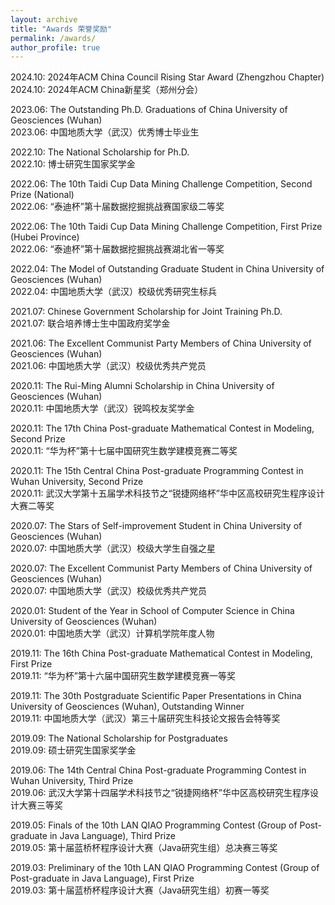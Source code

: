 ```yaml
---
layout: archive
title: "Awards 荣誉奖励"
permalink: /awards/
author_profile: true
---
```


2024.10: 2024年ACM China Council Rising Star Award (Zhengzhou Chapter)    
2024.10: 2024年ACM China新星奖（郑州分会）

2023.06: The Outstanding Ph.D. Graduations of China University of Geosciences (Wuhan)    
2023.06: 中国地质大学（武汉）优秀博士毕业生

2022.10: The National Scholarship for Ph.D.   
2022.10: 博士研究生国家奖学金

2022.06: The 10th Taidi Cup Data Mining Challenge Competition, Second Prize (National)   
2022.06: “泰迪杯”第十届数据挖掘挑战赛国家级二等奖

2022.06: The 10th Taidi Cup Data Mining Challenge Competition, First Prize (Hubei Province)  
2022.06: “泰迪杯”第十届数据挖掘挑战赛湖北省一等奖

2022.04: The Model of Outstanding Graduate Student in China University of Geosciences (Wuhan)  
2022.04: 中国地质大学（武汉）校级优秀研究生标兵

2021.07: Chinese Government Scholarship for Joint Training Ph.D.  
2021.07: 联合培养博士生中国政府奖学金

2021.06: The Excellent Communist Party Members of China University of Geosciences (Wuhan)  
2021.06: 中国地质大学（武汉）校级优秀共产党员

2020.11: The Rui-Ming Alumni Scholarship in China University of Geosciences (Wuhan)  
2020.11: 中国地质大学（武汉）锐鸣校友奖学金

2020.11: The 17th China Post-graduate Mathematical Contest in Modeling, Second Prize  
2020.11: “华为杯”第十七届中国研究生数学建模竞赛二等奖

2020.11: The 15th Central China Post-graduate Programming Contest in Wuhan University, Second Prize  
2020.11: 武汉大学第十五届学术科技节之“锐捷网络杯”华中区高校研究生程序设计大赛二等奖

2020.07: The Stars of Self-improvement Student in China University of Geosciences (Wuhan)  
2020.07: 中国地质大学（武汉）校级大学生自强之星

2020.07: The Excellent Communist Party Members of China University of Geosciences (Wuhan)  
2020.07: 中国地质大学（武汉）校级优秀共产党员

2020.01: Student of the Year in School of Computer Science in China University of Geosciences (Wuhan)  
2020.01: 中国地质大学（武汉）计算机学院年度人物

2019.11: The 16th China Post-graduate Mathematical Contest in Modeling, First Prize  
2019.11: “华为杯”第十六届中国研究生数学建模竞赛一等奖

2019.11: The 30th Postgraduate Scientific Paper Presentations in China University of Geosciences (Wuhan), Outstanding Winner  
2019.11: 中国地质大学（武汉）第三十届研究生科技论文报告会特等奖

2019.09: The National Scholarship for Postgraduates  
2019.09: 硕士研究生国家奖学金

2019.06: The 14th Central China Post-graduate Programming Contest in Wuhan University, Third Prize  
2019.06: 武汉大学第十四届学术科技节之“锐捷网络杯”华中区高校研究生程序设计大赛三等奖

2019.05: Finals of the 10th LAN QIAO Programming Contest (Group of Post-graduate in Java Language), Third Prize  
2019.05: 第十届蓝桥杯程序设计大赛（Java研究生组）总决赛三等奖

2019.03: Preliminary of the 10th LAN QIAO Programming Contest (Group of Post-graduate in Java Language), First Prize  
2019.03: 第十届蓝桥杯程序设计大赛（Java研究生组）初赛一等奖
